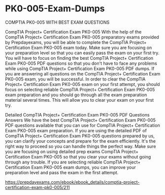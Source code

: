 # PK0-005-Exam-Dumps
COMPTIA PK0-005 WITH BEST EXAM QUESTIONS


CompTIA Project+ Certification Exam PK0-005
With the help of the CompTIA Project+ Certification Exam PK0-005 preparatory exams provided by Prepdayexams, you will be able to complete the CompTIA Project+ Certification Exam PK0-005 exam today. Make sure you are focusing on your preparation level so that you can easily pass the exam on your first try. You will have to focus on finding the best CompTIA Project+ Certification Exam PK0-005 PDF questions so that you don't have to face any problems while using CompTIA Project+ Certification Exam PK0-005 PDF dumps. If you are answering all questions on the CompTIA Project+ Certification Exam PK0-005 exam, you will be successful. In order to clear the CompTIA Project+ Certification Exam PK0-005 exam on your first attempt, you should focus on selecting reliable CompTIA Project+ Certification Exam PK0-005 exam preparation and you should go through all the exam preparation material several times. This will allow you to clear your exam on your first try.

Detailed CompTIA Project+ Certification Exam PK0-005 PDF Questions Answers
We have the best CompTIA Project+ Certification Exam PK0-005 PDF questions available that you can use for CompTIA Project+ Certification Exam PK0-005 exam preparation. If you are using the detailed PDF of CompTIA Project+ Certification Exam PK0-005 questions prepared by us, you can clarify your concepts and prepare for the exam efficiently. It's the right way to proceed so you can handle things the perfect way. Make sure you are focusing on using detailed prep exams CompTIA Project+ Certification Exam PK0-005 so that you clear your exams without going through any trouble. If you are selecting reliable CompTIA Project+ Certification Exam PK0-005 exam dumps, you can improve your preparation level and pass the exam in the first attempt.

https://prepdayexams.com/ebook/ebook_details/comptia-project-certification-exam-pk0-005/211
